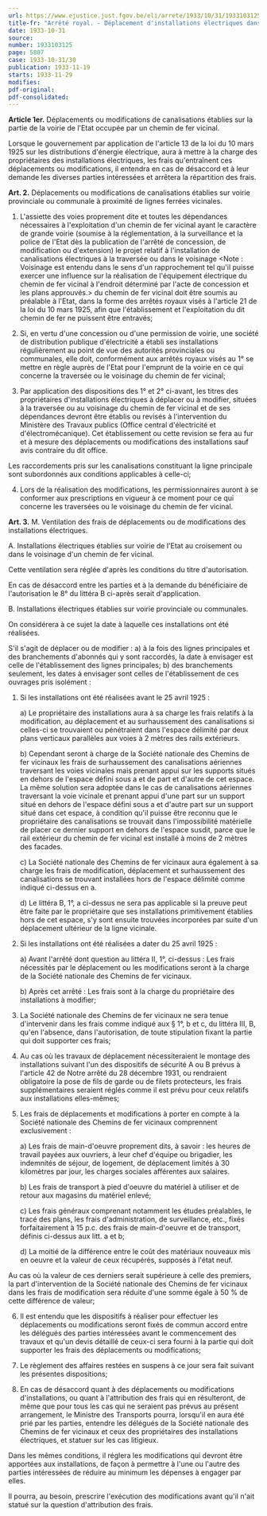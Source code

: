 ```yaml
---
url: https://www.ejustice.just.fgov.be/eli/arrete/1933/10/31/1933103125/justel
title-fr: "Arrêté royal. - Déplacement d'installations électriques dans le voisinage du chemin de fer vicinal. - Dispositions d'application et de mode de répartition des frais."
date: 1933-10-31
source:
number: 1933103125
page: 5807
case: 1933-10-31/30
publication: 1933-11-19
starts: 1933-11-29
modifies:
pdf-original:
pdf-consolidated:
---
```


**Article 1er.** Déplacements ou modifications de canalisations établies sur la partie de la voirie de l'Etat occupée par un chemin de fer vicinal.

Lorsque le gouvernement par application de l'article 13 de la loi du 10 mars 1925 sur les distributions d'énergie électrique, aura à mettre à la charge des propriétaires des installations électriques, les frais qu'entraînent ces déplacements ou modifications, il entendra en cas de désaccord et à leur demande les diverses parties intéressées et arrêtera la répartition des frais.

**Art. 2.** Déplacements ou modifications de canalisations établies sur voirie provinciale ou communale à proximité de lignes ferrées vicinales.

1. L'assiette des voies proprement dite et toutes les dépendances nécessaires à l'exploitation d'un chemin de fer vicinal ayant le caractère de grande voirie (soumise à la réglementation, à la surveillance et la police de l'Etat dès la publication de l'arrêté de concession, de modification ou d'extension) le projet relatif à l'installation de canalisations électriques à la traversée ou dans le voisinage <Note : Voisinage est entendu dans le sens d'un rapprochement tel qu'il puisse exercer une influence sur la réalisation de l'équipement électrique du chemin de fer vicinal à l'endroit déterminé par l'acte de concession et les plans approuvés.> du chemin de fer vicinal doit être soumis au préalable à l'Etat, dans la forme des arrêtés royaux visés à l'article 21 de la loi du 10 mars 1925, afin que l'établissement et l'exploitation du dit chemin de fer ne puissent être entravés;

2. Si, en vertu d'une concession ou d'une permission de voirie, une société de distribution publique d'électricité a établi ses installations régulièrement au point de vue des autorités provinciales ou communales, elle doit, conformément aux arrêtés royaux visés au 1° se mettre en règle auprès de l'Etat pour l'emprunt de la voirie en ce qui concerne la traversée ou le voisinage du chemin de fer vicinal;

3. Par application des dispositions des 1° et 2° ci-avant, les titres des propriétaires d'installations électriques à déplacer ou à modifier, situées à la traversée ou au voisinage du chemin de fer vicinal et de ses dépendances devront être établis ou revisés à l'intervention du Ministère des Travaux publics (Office central d'électricité et d'électromécanique). Cet établissement ou cette revision se fera au fur et à mesure des déplacements ou modifications des installations sauf avis contraire du dit office.

Les raccordements pris sur les canalisations constituant la ligne principale sont subordonnés aux conditions applicables à celle-ci;

4. Lors de la réalisation des modifications, les permissionnaires auront à se conformer aux prescriptions en vigueur à ce moment pour ce qui concerne les traversées ou le voisinage du chemin de fer vicinal.

**Art. 3.** M. Ventilation des frais de déplacements ou de modifications des installations électriques.

A. Installations électriques établies sur voirie de l'Etat au croisement ou dans le voisinage d'un chemin de fer vicinal.

Cette ventilation sera réglée d'après les conditions du titre d'autorisation.

En cas de désaccord entre les parties et à la demande du bénéficiaire de l'autorisation le 8° du littéra B ci-après serait d'application.

B. Installations électriques établies sur voirie provinciale ou communales.

On considérera à ce sujet la date à laquelle ces installations ont été réalisées.

S'il s'agit de déplacer ou de modifier : a) à la fois des lignes principales et des branchements d'abonnés qui y sont raccordés, la date à envisager est celle de l'établissement des lignes principales; b) des branchements seulement, les dates à envisager sont celles de l'établissement de ces ouvrages pris isolément :

1. Si les installations ont été réalisées avant le 25 avril 1925 :

   a) Le propriétaire des installations aura à sa charge les frais relatifs à la modification, au déplacement et au surhaussement des canalisations si celles-ci se trouvaient ou pénétraient dans l'espace délimité par deux plans verticaux parallèles aux voies à 2 mètres des rails extérieurs.

   b) Cependant seront à charge de la Société nationale des Chemins de fer vicinaux les frais de surhaussement des canalisations aériennes traversant les voies vicinales mais prenant appui sur les supports situés en dehors de l'espace défini sous a et de part et d'autre de cet espace. La même solution sera adoptée dans le cas de canalisations aériennes traversant la voie vicinale et prenant appui d'une part sur un support situé en dehors de l'espace défini sous a et d'autre part sur un support situé dans cet espace, à condition qu'il puisse être reconnu que le propriétaire des canalisations se trouvait dans l'impossibilité matérielle de placer ce dernier support en dehors de l'espace susdit, parce que le rail extérieur du chemin de fer vicinal est installé à moins de 2 mètres des facades.

   c) La Société nationale des Chemins de fer vicinaux aura également à sa charge les frais de modification, déplacement et surhaussement des canalisations se trouvant installées hors de l'espace délimité comme indiqué ci-dessus en a.

   d) Le littéra B, 1°, a ci-dessus ne sera pas applicable si la preuve peut être faite par le propriétaire que ses installations primitivement établies hors de cet espace, s'y sont ensuite trouvées incorporées par suite d'un déplacement ultérieur de la ligne vicinale.

2. Si les installations ont été réalisées a dater du 25 avril 1925 :

   a) Avant l'arrêté dont question au littéra II, 1°, ci-dessus : Les frais nécessités par le déplacement ou les modifications seront à la charge de la Société nationale des Chemins de fer vicinaux.

   b) Après cet arrêté : Les frais sont à la charge du propriétaire des installations à modifier;

3. La Société nationale des Chemins de fer vicinaux ne sera tenue d'intervenir dans les frais comme indiqué aux § 1°, b et c, du littéra III, B, qu'en l'absence, dans l'autorisation, de toute stipulation fixant la partie qui doit supporter ces frais;

4. Au cas où les travaux de déplacement nécessiteraient le montage des installations suivant l'un des dispositifs de sécurité A ou B prévus à l'article 42 de Notre arrêté du 28 décembre 1931, ou rendraient obligatoire la pose de fils de garde ou de filets protecteurs, les frais supplémentaires seraient réglés comme il est prévu pour ceux relatifs aux installations elles-mêmes;

5. Les frais de déplacements et modifications à porter en compte à la Société nationale des Chemins de fer vicinaux comprennent exclusivement :

   a) Les frais de main-d'oeuvre proprement dits, à savoir : les heures de travail payées aux ouvriers, à leur chef d'équipe ou brigadier, les indemnités de séjour, de logement, de déplacement limités à 30 kilomètres par jour, les charges sociales afférentes aux salaires.

   b) Les frais de transport à pied d'oeuvre du matériel à utiliser et de retour aux magasins du matériel enlevé;

   c) Les frais généraux comprenant notamment les études préalables, le tracé des plans, les frais d'administration, de surveillance, etc., fixés forfaitairement à 15 p.c. des frais de main-d'oeuvre et de transport, définis ci-dessus aux litt. a et b;

   d) La moitié de la différence entre le coût des matériaux nouveaux mis en oeuvre et la valeur de ceux récupérés, supposés à l'état neuf.

Au cas où la valeur de ces derniers serait supérieure à celle des premiers, la part d'intervention de la Société nationale des Chemins de fer vicinaux dans les frais de modification sera réduite d'une somme égale à 50 % de cette différence de valeur;

6. Il est entendu que les dispositifs à réaliser pour effectuer les déplacements ou modifications seront fixés de commun accord entre les délégués des parties intéressées avant le commencement des travaux et qu'un devis détaillé de ceux-ci sera fourni à la partie qui doit supporter les frais des déplacements ou modifications;

7. Le règlement des affaires restées en suspens à ce jour sera fait suivant les présentes dispositions;

8. En cas de désaccord quant à des déplacements ou modifications d'installations, ou quant à l'attribution des frais qui en résulteront, de même que pour tous les cas qui ne seraient pas prévus au présent arrangement, le Ministre des Transports pourra, lorsqu'il en aura été prié par les parties, entendre les délégués de la Société nationale des Chemins de fer vicinaux et ceux des propriétaires des installations électriques, et statuer sur les cas litigieux.

Dans les mêmes conditions, il réglera les modifications qui devront être apportées aux installations, de façon à permettre à l'une ou l'autre des parties intéressées de réduire au minimum les dépenses à engager par elles.

Il pourra, au besoin, prescrire l'exécution des modifications avant qu'il n'ait statué sur la question d'attribution des frais.

